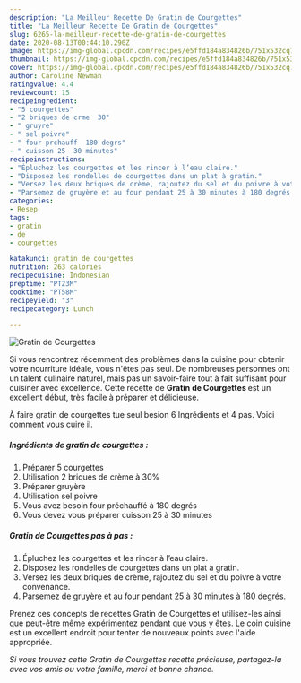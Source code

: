 ```yaml
---
description: "La Meilleur Recette De Gratin de Courgettes"
title: "La Meilleur Recette De Gratin de Courgettes"
slug: 6265-la-meilleur-recette-de-gratin-de-courgettes
date: 2020-08-13T00:44:10.290Z
image: https://img-global.cpcdn.com/recipes/e5ffd184a834826b/751x532cq70/gratin-de-courgettes-photo-principale-de-la-recette.jpg
thumbnail: https://img-global.cpcdn.com/recipes/e5ffd184a834826b/751x532cq70/gratin-de-courgettes-photo-principale-de-la-recette.jpg
cover: https://img-global.cpcdn.com/recipes/e5ffd184a834826b/751x532cq70/gratin-de-courgettes-photo-principale-de-la-recette.jpg
author: Caroline Newman
ratingvalue: 4.4
reviewcount: 15
recipeingredient:
- "5 courgettes"
- "2 briques de crme  30"
- " gruyre"
- " sel poivre"
- " four prchauff  180 degrs"
- " cuisson 25  30 minutes"
recipeinstructions:
- "Épluchez les courgettes et les rincer à l’eau claire."
- "Disposez les rondelles de courgettes dans un plat à gratin."
- "Versez les deux briques de crème, rajoutez du sel et du poivre à votre convenance."
- "Parsemez de gruyère et au four pendant 25 à 30 minutes à 180 degrés."
categories:
- Resep
tags:
- gratin
- de
- courgettes

katakunci: gratin de courgettes 
nutrition: 263 calories
recipecuisine: Indonesian
preptime: "PT23M"
cooktime: "PT58M"
recipeyield: "3"
recipecategory: Lunch

---
```



![Gratin de Courgettes](https://img-global.cpcdn.com/recipes/e5ffd184a834826b/751x532cq70/gratin-de-courgettes-photo-principale-de-la-recette.jpg)

Si vous rencontrez récemment des problèmes dans la cuisine pour obtenir votre nourriture idéale, vous n'êtes pas seul. De nombreuses personnes ont un talent culinaire naturel, mais pas un savoir-faire tout à fait suffisant pour cuisiner avec excellence. Cette recette de <strong> Gratin de Courgettes </strong> est un excellent début, très facile à préparer et délicieuse.

<!--inarticleads1-->

À faire gratin de courgettes tue seul besion 6 Ingrédients et 4 pas. Voici comment vous cuire il.

##### Ingrédients de gratin de courgettes :

1. Préparer 5 courgettes
1. Utilisation 2 briques de crème à 30%
1. Préparer  gruyère
1. Utilisation  sel poivre
1. Vous avez besoin  four préchauffé à 180 degrés
1. Vous devez vous préparer  cuisson 25 à 30 minutes




<!--inarticleads2-->

##### Gratin de Courgettes pas à pas :

1. Épluchez les courgettes et les rincer à l’eau claire.
1. Disposez les rondelles de courgettes dans un plat à gratin.
1. Versez les deux briques de crème, rajoutez du sel et du poivre à votre convenance.
1. Parsemez de gruyère et au four pendant 25 à 30 minutes à 180 degrés.




<!--inarticleads1-->

<p>
Prenez ces concepts de recettes Gratin de Courgettes et utilisez-les ainsi que peut-être même expérimentez pendant que vous y êtes. Le coin cuisine est un excellent endroit pour tenter de nouveaux points avec l'aide appropriée.
</p>

<p>
<i>Si vous trouvez cette Gratin de Courgettes recette précieuse, partagez-la avec vos amis ou votre famille, merci et bonne chance.</i>
</p>
